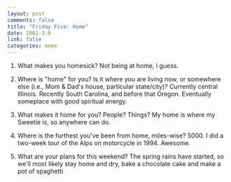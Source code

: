 ```yaml
--- 
layout: post
comments: false
title: "Friday Five: Home"
date: 2002-3-9
link: false
categories: meme
---
```

1. What makes you homesick?
Not being at home, I guess.

2. Where is "home" for you? Is it where you are living now, or somewhere else (i.e., Mom & Dad's house, particular state/city)?
Currently central Illinois. Recently South Carolina, and before that Oregon. Eventually someplace with good spiritual energy.

3. What makes it home for you? People? Things?
My home is where my Sweetie is, so anywhere can do.

4. Where is the furthest you've been from home, miles-wise? 5000. I did a two-week tour of the Alps on motorcycle in 1994. Awesome.

5. What are your plans for this weekend?
The spring rains have started, so we'll most likely stay home and dry, bake a chocolate cake and make a pot of spaghetti
